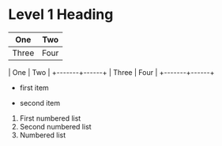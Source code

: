 



Level 1 Heading 
===============

| One   | Two  |
|-------|------|
| Three | Four |


| One   | Two  |
+-------+------+
| Three | Four |
+-------+------+

- first item

- second item

1. First numbered list
2. Second numbered list
3. Numbered list